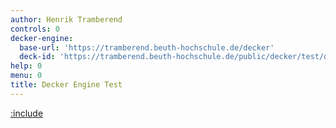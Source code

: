```yaml
---
author: Henrik Tramberend
controls: 0
decker-engine:
  base-url: 'https://tramberend.beuth-hochschule.de/decker'
  deck-id: 'https://tramberend.beuth-hochschule.de/public/decker/test/decks/engine-deck.html'
help: 0
menu: 0
title: Decker Engine Test
---
```


[:include](./engine-content.md)
